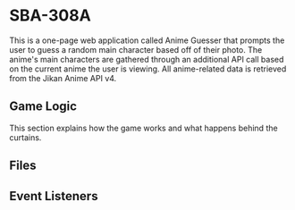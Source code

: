 # SBA-308A
This is a one-page web application called Anime Guesser that prompts the user to guess a random main character based off of their photo. The anime's main characters are gathered through an additional API call based on the current anime the user is viewing. All anime-related data is retrieved from the Jikan Anime API v4.

## Game Logic
This section explains how the game works and what happens behind the curtains.

## Files


## Event Listeners